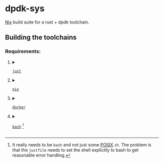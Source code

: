 # dpdk-sys

[Nix][`nix`] build suite for a rust + dpdk toolchain.

## Building the toolchains

### Requirements:

1. <details>
   <summary>
   
   [`just`]
   </summary>
   
   1. If you have [`cargo`]:
      ```bash
      cargo install just
      ```
   2. use your package manager (but ensure a recent version of `just`)
   </details>

2. <details>
   <summary>
   
   [`nix`]
   </summary>

   Single user `nix` (which I recommend) can be installed with:
   ```bash
   sudo mkdir -m 0755 -p /nix
   sudo chown "$(id -u):$(id -g)" /nix
   sh <(curl -L https://nixos.org/nix/install) --no-daemon
   ```
   </details>

3. <details>

   <summary>
   
   [`docker`] 
   </summary>

   
   1. Install `docker` via a package manager.
   2. The user you are running the build as needs to be in the `docker` group (or be root).
   </details>
   
4. <details>
   
   <summary>
   
   [`bash`][`bash`] [^yes-bash] 
   </summary>
   
   You very likely already have `bash`.
   If not, install it via a package manager.
   </details>


<!-- Footnotes -->
[^yes-bash]: It really needs to be `bash` and not just some [POSIX] `sh`. 
             The problem is that the `justfile` needs to set the shell explicitly to bash to get reasonable error handling.

<!-- Links -->
[`just`]: https://github.com/casey/just
[`nix`]: https://nixos.org/nix/
[`docker`]: https://www.docker.com/
[`bash`]: https://www.gnu.org/software/bash/
[POSIX]: https://en.wikipedia.org/wiki/POSIX
